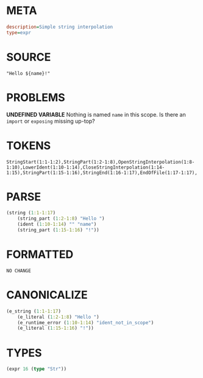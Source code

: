 # META
~~~ini
description=Simple string interpolation
type=expr
~~~
# SOURCE
~~~roc
"Hello ${name}!"
~~~
# PROBLEMS
**UNDEFINED VARIABLE**
Nothing is named `name` in this scope.
Is there an `import` or `exposing` missing up-top?
# TOKENS
~~~zig
StringStart(1:1-1:2),StringPart(1:2-1:8),OpenStringInterpolation(1:8-1:10),LowerIdent(1:10-1:14),CloseStringInterpolation(1:14-1:15),StringPart(1:15-1:16),StringEnd(1:16-1:17),EndOfFile(1:17-1:17),
~~~
# PARSE
~~~clojure
(string (1:1-1:17)
	(string_part (1:2-1:8) "Hello ")
	(ident (1:10-1:14) "" "name")
	(string_part (1:15-1:16) "!"))
~~~
# FORMATTED
~~~roc
NO CHANGE
~~~
# CANONICALIZE
~~~clojure
(e_string (1:1-1:17)
	(e_literal (1:2-1:8) "Hello ")
	(e_runtime_error (1:10-1:14) "ident_not_in_scope")
	(e_literal (1:15-1:16) "!"))
~~~
# TYPES
~~~clojure
(expr 16 (type "Str"))
~~~